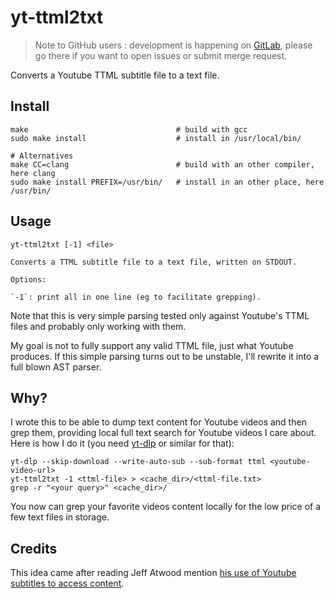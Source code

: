 # yt-ttml2txt

> Note to GitHub users : development is happening on [GitLab](https://gitlab.com/oelmekki/yt-ttml2txt),
> please go there if you want to open issues or submit merge request.

Converts a Youtube TTML subtitle file to a text file.

## Install

```
make                                 # build with gcc
sudo make install                    # install in /usr/local/bin/

# Alternatives
make CC=clang                        # build with an other compiler, here clang
sudo make install PREFIX=/usr/bin/   # install in an other place, here /usr/bin/
```

## Usage

```
yt-ttml2txt [-1] <file>

Converts a TTML subtitle file to a text file, written on STDOUT.

Options:

`-1`: print all in one line (eg to facilitate grepping).
```

Note that this is very simple parsing tested only against Youtube's TTML
files and probably only working with them.

My goal is not to fully support any valid TTML file, just what Youtube
produces. If this simple parsing turns out to be unstable, I'll rewrite it
into a full blown AST parser.

## Why?

I wrote this to be able to dump text content for Youtube videos and then
grep them, providing local full text search for Youtube videos I care
about. Here is how I do it (you need [yt-dlp](https://github.com/yt-dlp/yt-dlp)
or similar for that):

```
yt-dlp --skip-download --write-auto-sub --sub-format ttml <youtube-video-url>
yt-ttml2txt -1 <ttml-file> > <cache_dir>/<ttml-file.txt>
grep -r "<your query>" <cache_dir>/
```

You now can grep your favorite videos content locally for the low price of
a few text files in storage.

## Credits

This idea came after reading Jeff Atwood mention
[his use of Youtube subtitles to access content](https://infosec.exchange/@codinghorror/111433268487559172).
